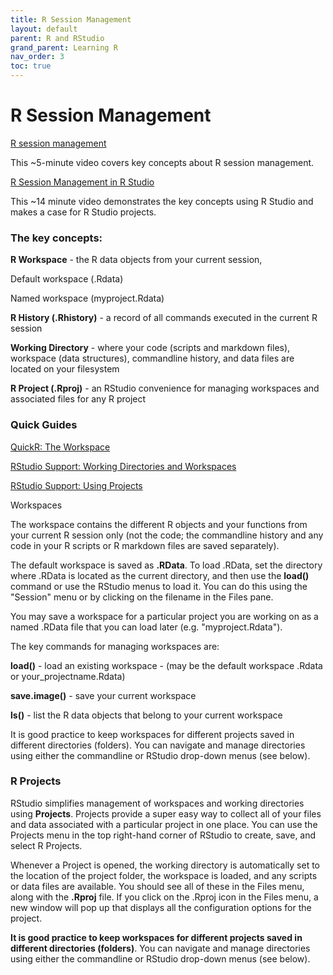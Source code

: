 ```yaml
---
title: R Session Management
layout: default
parent: R and RStudio
grand_parent: Learning R
nav_order: 3
toc: true
---
```


# R Session Management

[R session management](https://youtu.be/LO13lbX_inY)

This ~5-minute video covers key concepts about R session management.

[R Session Management in R Studio](https://www.youtube.com/watch?v=lQw6WHWAhQw)

This ~14 minute video demonstrates the key concepts using R Studio and makes a case for R Studio projects.

### The key concepts:

**R Workspace** - the R data objects from your current session,

Default workspace (.Rdata)

Named workspace (myproject.Rdata)

**R History (.Rhistory)** - a record of all commands executed in the current R session

**Working Directory** - where your code (scripts and markdown files), workspace (data structures), commandline history, and data files are located on your filesystem

**R Project (.Rproj)** - an RStudio convenience for managing workspaces and associated files for any R project

### Quick Guides

[QuickR: The Workspace](https://www.statmethods.net/interface/workspace.html)

[RStudio Support: Working Directories and Workspaces](https://support.rstudio.com/hc/en-us/articles/200711843-Working-Directories-and-Workspaces)

[RStudio Support: Using Projects](https://support.rstudio.com/hc/en-us/articles/200526207-Using-Projects)

Workspaces

The workspace contains the different R objects and your functions from your current R session only (not the code; the commandline history and any code in your R scripts or R markdown files are saved separately).

The default workspace is saved as **.RData**. To load .RData, set the directory where .RData is located as the current directory, and then use the **load()** command or use the RStudio menus to load it. You can do this using the "Session" menu or by clicking on the filename in the Files pane.

You may save a workspace for a particular project you are working on as a named .RData file that you can load later (e.g. "myproject.Rdata").

The key commands for managing workspaces are:

**load()** - load an existing workspace - (may be the default workspace .Rdata or your_projectname.Rdata)

**save.image()** - save your current workspace

**ls()** - list the R data objects that belong to your current workspace

It is good practice to keep workspaces for different projects saved in different directories (folders). You can navigate and manage directories using either the commandline or RStudio drop-down menus (see below).

### R Projects

RStudio simplifies management of workspaces and working directories using **Projects**. Projects provide a super easy way to collect all of your files and data associated with a particular project in one place. You can use the Projects menu in the top right-hand corner of RStudio to create, save, and select R Projects.

Whenever a Project is opened, the working directory is automatically set to the location of the project folder, the workspace is loaded, and any scripts or data files are available. You should see all of these in the Files menu, along with the **.Rproj** file. If you click on the .Rproj icon in the Files menu, a new window will pop up that displays all the configuration options for the project.

**It is good practice to keep workspaces for different projects saved in different directories (folders)**. You can navigate and manage directories using either the commandline or RStudio drop-down menus (see below).
